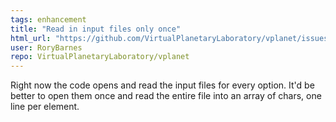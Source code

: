 ```yaml
---
tags: enhancement
title: "Read in input files only once"
html_url: "https://github.com/VirtualPlanetaryLaboratory/vplanet/issues/148"
user: RoryBarnes
repo: VirtualPlanetaryLaboratory/vplanet
---
```


Right now the code opens and read the input files for every option. It'd be better to open them once and read the entire file into an array of chars, one line per element.